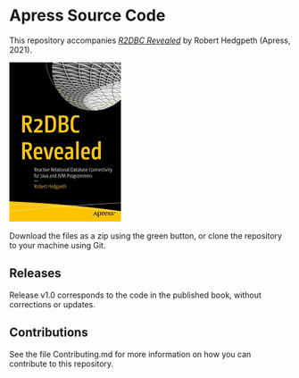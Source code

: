 # Apress Source Code

This repository accompanies [*R2DBC Revealed*](https://www.apress.com/9781484269886) by Robert Hedgpeth (Apress, 2021).

[comment]: #cover
![Cover image](9781484269886.jpg)

Download the files as a zip using the green button, or clone the repository to your machine using Git.

## Releases

Release v1.0 corresponds to the code in the published book, without corrections or updates.

## Contributions

See the file Contributing.md for more information on how you can contribute to this repository.